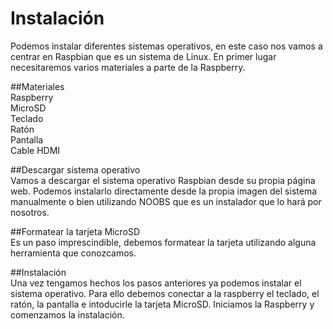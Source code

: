 # Instalación  

Podemos instalar diferentes sistemas operativos, en este caso nos vamos a centrar en Raspbian que es un sistema de Linux.
En primer lugar necesitaremos varios materiales a parte de la Raspberry.

##Materiales  
Raspberry  
MicroSD  
Teclado  
Ratón  
Pantalla  
Cable HDMI  

##Descargar sistema operativo  
Vamos a descargar el sistema operativo Raspbian desde su propia página web.
Podemos instalarlo directamente desde la propia imagen del sistema manualmente o bien utilizando NOOBS que es un instalador que lo hará por nosotros.  

##Formatear la tarjeta MicroSD  
Es un paso imprescindible, debemos formatear la tarjeta utilizando alguna herramienta que conozcamos.  

##Instalación  
Una vez tengamos hechos los pasos anteriores ya podemos instalar el sistema operativo. Para ello debemos conectar a la raspberry el teclado,
el ratón, la pantalla e intoducirle la tarjeta MicroSD.
Iniciamos la Raspberry y comenzamos la instalación.
